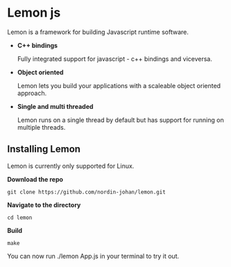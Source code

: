 # Lemon js
Lemon is a framework for building Javascript runtime software.

* __C++ bindings__

	Fully integrated support for javascript - c++ bindings and viceversa.

* __Object oriented__

	Lemon lets you build your applications with a scaleable object oriented approach.

* __Single and multi threaded__
	
	Lemon runs on a single thread by default but has support for running on multiple threads.
	
## Installing Lemon

Lemon is currently only supported for Linux.

__Download the repo__

``` git clone https://github.com/nordin-johan/lemon.git ```

__Navigate to the directory__

```cd lemon```

__Build__

```make```

You can now run ./lemon App.js in your terminal to try it out.
